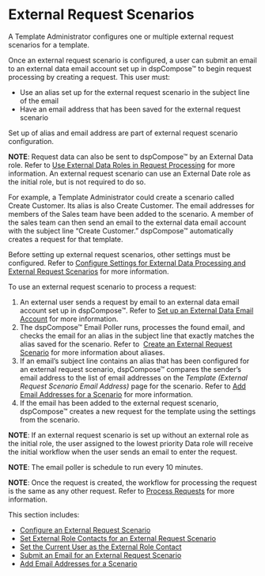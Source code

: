 # External Request Scenarios

A Template Administrator configures one or multiple external request
scenarios for a template.

Once an external request scenario is configured, a user can submit an
email to an external data email account set up in dspCompose™ to begin
request processing by creating a request. This user must:

  - Use an alias set up for the external request scenario in the subject
    line of the email
  - Have an email address that has been saved for the external request
    scenario

Set up of alias and email address are part of external request scenario
configuration.

<span style="font-weight: bold;">NOTE</span>: Request data can also be
sent to dspCompose™ by an External Data role. Refer to [Use External
Data Roles in Request
Processing](Use_External_Data_Roles_in_Request_Processing.htm) for more
information. An external request scenario can use an External Date role
as the initial role, but is not required to do so.

For example, a Template Administrator could create a scenario called
Create Customer. Its alias is also Create Customer. The email addresses
for members of the Sales team have been added to the scenario. A member
of the sales team can then send an email to the external data email
account with the subject line “Create Customer.” dspCompose™
automatically creates a request for that template.

Before setting up external request scenarios, other settings must be
configured. Refer to [Configure Settings for External Data Processing
and External Request
Scenarios](../Config/Configure_Settings_for_External_Data_Processing.htm)
for more information.

To use an external request scenario to process a request:

1.  An external user sends a request by email to an external data email
    account set up in dspCompose™. Refer to [Set up an External Data
    Email Account](../Config/Set_up_an_External_Data_Email_Account.htm)
    for more information.
2.  The dspCompose™ Email Poller runs, processes the found email, and
    checks the email for an alias in the subject line that exactly
    matches the alias saved for the scenario. Refer to  [Create an
    External Request Scenario](Create_an_External_Request_Scenario.htm)
    for more information about aliases.
3.  If an email’s subject line contains an alias that has been
    configured for an external request scenario, dspCompose™ compares
    the sender’s email address to the list of email addresses on the
    *Template (External Request Scenario Email Address)* page for the
    scenario. Refer to [Add Email Addresses for a
    Scenario](Add_Email_Addresses_for_a_Scenario.htm) for more
    information.
4.  If the email has been added to the external request scenario,
    dspCompose™ creates a new request for the template using the
    settings from the scenario.

<span style="font-weight: bold;">NOTE</span>: If an external request
scenario is set up without an external role as the initial role, the
user assigned to the lowest priority Data role will receive the initial
workflow when the user sends an email to enter the request.

<span style="font-weight: bold;">NOTE</span>: The email poller is
schedule to run every 10 minutes.

<span style="font-weight: bold;">NOTE</span>: Once the request is
created, the workflow for processing the request is the same as any
other request. Refer to [Process Requests](Process_Requests.htm) for
more information.

This section includes:

  - [Configure an External Request
    Scenario](Configure_an_External_Request_Scenario.htm)
  - [Set External Role Contacts for an External Request
    Scenario](Set_External_Role_Contacts.htm)
  - [Set the Current User as the External Role
    Contact](Set_the_Current_User_as_the_External_Role_Contact.htm)
  - [Submit an Email for an External Request
    Scenario](Submit_an_Email_for_an_External_Request_Scenario.htm)
  - [Add Email Addresses for a
    Scenario](Add_Email_Addresses_for_a_Scenario.htm)
